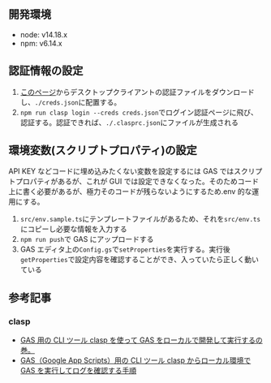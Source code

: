 ## 開発環境

- node: v14.18.x
- npm: v6.14.x

## 認証情報の設定

1. [このページ](https://console.cloud.google.com/apis/credentials?project=gas-virtual-currency)からデスクトップクライアントの認証ファイルをダウンロードし、`./creds.json`に配置する。
1. `npm run clasp login --creds creds.json`でログイン認証ページに飛び、認証する。認証できれば、`./.clasprc.json`にファイルが生成される

## 環境変数(スクリプトプロパティ)の設定

API KEY などコードに埋め込みたくない変数を設定するには GAS ではスクリプトプロパティがあるが、これが GUI では設定できなくなった。そのためコード上に書く必要があるが、極力そのコードが残らないようにするため.env 的な運用にする。

1. `src/env.sample.ts`にテンプレートファイルがあるため、それを`src/env.ts`にコピーし必要な情報を入力する
2. `npm run push`で GAS にアップロードする
3. GAS エディタ上の`Config.gs`で`setProperties`を実行する。実行後`getProperties`で設定内容を確認することができ、入っていたら正しく動いている

## 参考記事

### clasp

- [GAS 用の CLI ツール clasp を使って GAS をローカルで開発して実行するの巻。](https://qiita.com/jiroshin/items/dcc398285c652554e66a#%E3%82%B3%E3%83%BC%E3%83%89%E3%82%92%E8%A8%98%E8%BF%B0%E3%81%97%E3%81%A6push%E3%81%99%E3%82%8B)
- [GAS（Google App Scripts）用の CLI ツール clasp からローカル環境で GAS を実行してログを確認する手順](https://t-cr.jp/memo/3ad17a27aa48af71)
